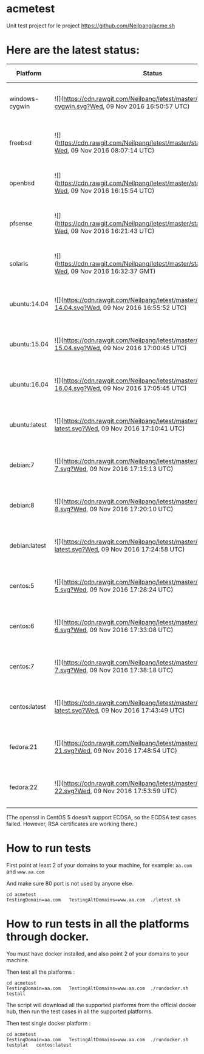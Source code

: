 # acmetest
Unit test project for le project https://github.com/Neilpang/acme.sh



# Here are the latest status:

| Platform | Status| Last Run Time| Comments|
-----------|-------|--------------|---------|
|windows-cygwin| ![](https://cdn.rawgit.com/Neilpang/letest/master/status/windows-cygwin.svg?Wed, 09 Nov 2016 16:50:57 UTC)| Wed, 09 Nov 2016 16:50:57 UTC| Passed |
|freebsd| ![](https://cdn.rawgit.com/Neilpang/letest/master/status/freebsd.svg?Wed, 09 Nov 2016 08:07:14 UTC)| Wed, 09 Nov 2016 08:07:14 UTC| Passed |
|openbsd| ![](https://cdn.rawgit.com/Neilpang/letest/master/status/openbsd.svg?Wed, 09 Nov 2016 16:15:54 UTC)| Wed, 09 Nov 2016 16:15:54 UTC| Passed |
|pfsense| ![](https://cdn.rawgit.com/Neilpang/letest/master/status/pfsense.svg?Wed, 09 Nov 2016 16:21:43 UTC)| Wed, 09 Nov 2016 16:21:43 UTC| Passed |
|solaris| ![](https://cdn.rawgit.com/Neilpang/letest/master/status/solaris.svg?Wed, 09 Nov 2016 16:32:37 GMT)| Wed, 09 Nov 2016 16:32:37 GMT| Passed |
|ubuntu:14.04| ![](https://cdn.rawgit.com/Neilpang/letest/master/status/ubuntu-14.04.svg?Wed, 09 Nov 2016 16:55:52 UTC)| Wed, 09 Nov 2016 16:55:52 UTC| Passed |
|ubuntu:15.04| ![](https://cdn.rawgit.com/Neilpang/letest/master/status/ubuntu-15.04.svg?Wed, 09 Nov 2016 17:00:45 UTC)| Wed, 09 Nov 2016 17:00:45 UTC| Passed |
|ubuntu:16.04| ![](https://cdn.rawgit.com/Neilpang/letest/master/status/ubuntu-16.04.svg?Wed, 09 Nov 2016 17:05:45 UTC)| Wed, 09 Nov 2016 17:05:45 UTC| Passed |
|ubuntu:latest| ![](https://cdn.rawgit.com/Neilpang/letest/master/status/ubuntu-latest.svg?Wed, 09 Nov 2016 17:10:41 UTC)| Wed, 09 Nov 2016 17:10:41 UTC| Passed |
|debian:7| ![](https://cdn.rawgit.com/Neilpang/letest/master/status/debian-7.svg?Wed, 09 Nov 2016 17:15:13 UTC)| Wed, 09 Nov 2016 17:15:13 UTC| Passed |
|debian:8| ![](https://cdn.rawgit.com/Neilpang/letest/master/status/debian-8.svg?Wed, 09 Nov 2016 17:20:10 UTC)| Wed, 09 Nov 2016 17:20:10 UTC| Passed |
|debian:latest| ![](https://cdn.rawgit.com/Neilpang/letest/master/status/debian-latest.svg?Wed, 09 Nov 2016 17:24:58 UTC)| Wed, 09 Nov 2016 17:24:58 UTC| Passed |
|centos:5| ![](https://cdn.rawgit.com/Neilpang/letest/master/status/centos-5.svg?Wed, 09 Nov 2016 17:28:24 UTC)| Wed, 09 Nov 2016 17:28:24 UTC| Passed |
|centos:6| ![](https://cdn.rawgit.com/Neilpang/letest/master/status/centos-6.svg?Wed, 09 Nov 2016 17:33:08 UTC)| Wed, 09 Nov 2016 17:33:08 UTC| Passed |
|centos:7| ![](https://cdn.rawgit.com/Neilpang/letest/master/status/centos-7.svg?Wed, 09 Nov 2016 17:38:18 UTC)| Wed, 09 Nov 2016 17:38:18 UTC| Passed |
|centos:latest| ![](https://cdn.rawgit.com/Neilpang/letest/master/status/centos-latest.svg?Wed, 09 Nov 2016 17:43:49 UTC)| Wed, 09 Nov 2016 17:43:49 UTC| Passed |
|fedora:21| ![](https://cdn.rawgit.com/Neilpang/letest/master/status/fedora-21.svg?Wed, 09 Nov 2016 17:48:54 UTC)| Wed, 09 Nov 2016 17:48:54 UTC| Passed |
|fedora:22| ![](https://cdn.rawgit.com/Neilpang/letest/master/status/fedora-22.svg?Wed, 09 Nov 2016 17:53:59 UTC)| Wed, 09 Nov 2016 17:53:59 UTC| Passed |
(The openssl in CentOS 5 doesn't support ECDSA, so the ECDSA test cases failed. However, RSA certificates are working there.)

# How to run tests

First point at least 2 of your domains to your machine, 
for example: `aa.com` and `www.aa.com`

And make sure 80 port is not used by anyone else.

```
cd acmetest
TestingDomain=aa.com   TestingAltDomains=www.aa.com  ./letest.sh
```

# How to run tests in all the platforms through docker.

You must have docker installed, and also point 2 of your domains to your machine.

Then test all the platforms :

```
cd acmetest
TestingDomain=aa.com   TestingAltDomains=www.aa.com  ./rundocker.sh  testall
```

The script will download all the supported platforms from the official docker hub, then run the test cases in all the supported platforms.

Then test single docker platform :

```
cd acmetest
TestingDomain=aa.com   TestingAltDomains=www.aa.com  ./rundocker.sh  testplat   centos:latest
```










